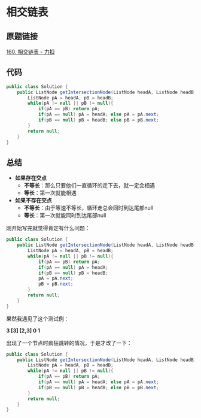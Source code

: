 # 相交链表

## 原题链接

[160. 相交链表 - 力扣](https://leetcode.cn/problems/intersection-of-two-linked-lists/)

## 代码

~~~java
public class Solution {
    public ListNode getIntersectionNode(ListNode headA, ListNode headB) {
        ListNode pA = headA, pB = headB;
        while(pA != null || pB != null){
            if(pA == pB) return pA;
            if(pA == null) pA = headA; else pA = pA.next;
            if(pB == null) pB = headB; else pB = pB.next;
        }
        return null;
    }
}
~~~

## 总结

- __如果存在交点__
  - __不等长__：那么只要他们一直循环的走下去，就一定会相遇
  - __等长__：第一次就能相遇
- __如果不存在交点__
  - __不等长__：由于等速不等长，循环走总会同时到达尾部null
  - __等长__：第一次就能同时到达尾部null

刚开始写完就觉得肯定有什么问题：

~~~java
public class Solution {
    public ListNode getIntersectionNode(ListNode headA, ListNode headB) {
        ListNode pA = headA, pB = headB;
        while(pA != null || pB != null){
            if(pA == pB) return pA;
            if(pA == null) pA = headA;
            if(pB == null) pB = headB;
            pA = pA.next;
            pB = pB.next;
        }
        return null;
    }
}
~~~

果然我遇见了这个测试例：

**3 [3] [2,3] 0 1**

出现了一个节点时疯狂跳转的情况，于是才改了一下：

~~~java
public class Solution {
    public ListNode getIntersectionNode(ListNode headA, ListNode headB) {
        ListNode pA = headA, pB = headB;
        while(pA != null || pB != null){
            if(pA == pB) return pA;
            if(pA == null) pA = headA; else pA = pA.next;
            if(pB == null) pB = headB; else pB = pB.next;
        }
        return null;
    }
}
~~~